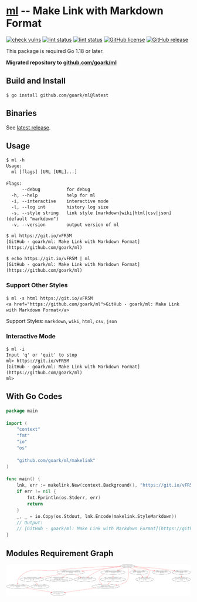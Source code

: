 # [ml] -- Make Link with Markdown Format

[![check vulns](https://github.com/goark/ml/workflows/vulns/badge.svg)](https://github.com/goark/ml/actions)
[![lint status](https://github.com/goark/ml/workflows/lint/badge.svg)](https://github.com/goark/ml/actions)
[![lint status](https://github.com/goark/ml/workflows/build/badge.svg)](https://github.com/goark/ml/actions)
[![GitHub license](https://img.shields.io/badge/license-Apache%202-blue.svg)](https://raw.githubusercontent.com/goark/ml/master/LICENSE)
[![GitHub release](http://img.shields.io/github/release/goark/ml.svg)](https://github.com/goark/ml/releases/latest)

This package is required Go 1.18 or later.

**Migrated repository to [github.com/goark/ml][ml]**

## Build and Install

```
$ go install github.com/goark/ml@latest
```

## Binaries

See [latest release](https://github.com/goark/ml/releases/latest).

## Usage

```
$ ml -h
Usage:
  ml [flags] [URL [URL]...]

Flags:
      --debug          for debug
  -h, --help           help for ml
  -i, --interactive    interactive mode
  -l, --log int        history log size
  -s, --style string   link style [markdown|wiki|html|csv|json] (default "markdown")
  -v, --version        output version of ml
```

```
$ ml https://git.io/vFR5M
[GitHub - goark/ml: Make Link with Markdown Format](https://github.com/goark/ml)
```

```
$ echo https://git.io/vFR5M | ml
[GitHub - goark/ml: Make Link with Markdown Format](https://github.com/goark/ml)
```

### Support Other Styles

```
$ ml -s html https://git.io/vFR5M
<a href="https://github.com/goark/ml">GitHub - goark/ml: Make Link with Markdown Format</a>
```

Support Styles: `markdown`, `wiki`, `html`, `csv`, `json`

### Interactive Mode

```
$ ml -i
Input 'q' or 'quit' to stop
ml> https://git.io/vFR5M
[GitHub - goark/ml: Make Link with Markdown Format](https://github.com/goark/ml)
ml>
```

## With Go Codes

```go
package main

import (
    "context"
    "fmt"
    "io"
    "os"

    "github.com/goark/ml/makelink"
)

func main() {
    lnk, err := makelink.New(context.Background(), "https://git.io/vFR5M")
    if err != nil {
        fmt.Fprintln(os.Stderr, err)
        return
    }
    _, _ = io.Copy(os.Stdout, lnk.Encode(makelink.StyleMarkdown))
    // Output:
    // [GitHub - goark/ml: Make Link with Markdown Format](https://github.com/goark/ml)
}
```

## Modules Requirement Graph

[![dependency.png](./dependency.png)](./dependency.png)

[ml]: https://github.com/goark/ml "goark/ml: Make Link with Markdown Format"
